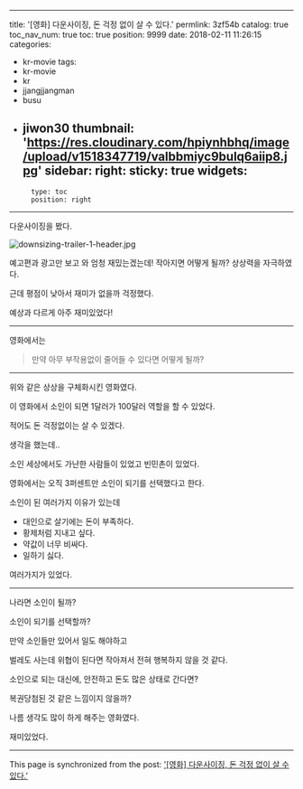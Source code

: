 
---
title: '[영화] 다운사이징, 돈 걱정 없이 살 수 있다.'
permlink: 3zf54b
catalog: true
toc_nav_num: true
toc: true
position: 9999
date: 2018-02-11 11:26:15
categories:
- kr-movie
tags:
- kr-movie
- kr
- jjangjjangman
- busu
- jiwon30
thumbnail: 'https://res.cloudinary.com/hpiynhbhq/image/upload/v1518347719/valbbmiyc9bulq6aiip8.jpg'
sidebar:
    right:
        sticky: true
widgets:
    -
        type: toc
        position: right
---


다운사이징을 봤다.

![downsizing-trailer-1-header.jpg](https://res.cloudinary.com/hpiynhbhq/image/upload/v1518347719/valbbmiyc9bulq6aiip8.jpg)

예고편과 광고만 보고 와 엄청 재밌는겠는데! 작아지면 어떻게 될까? 상상력을 자극하였다.

근데 평점이 낮아서 재미가 없을까 걱정했다. 

예상과 다르게 아주 재미있었다!

----

영화에서는

> 만약 아무 부작용없이 줄어들 수 있다면 어떻게 될까?

----


위와 같은 상상을 구체화시킨 영화였다.

이 영화에서 소인이 되면 1달러가 100달러 역할을 할 수 있었다.

적어도 돈 걱정없이는 살 수 있겠다.

생각을 했는데..

소인 세상에서도 가난한 사람들이 있었고 빈민촌이 있었다.

영화에서는 오직 3퍼센트만 소인이 되기를 선택했다고 한다.

소인이 된 여러가지 이유가 있는데

* 대인으로 살기에는 돈이 부족하다.
* 황제처럼 지내고 싶다.
* 약값이 너무 비싸다.
* 일하기 싫다.

여러가지가 있었다.

-----

나라면 소인이 될까?

소인이 되기를 선택할까?

만약 소인들만 있어서 일도 해야하고

벌레도 사는데 위협이 된다면 작아져서 전혀 행복하지 않을 것 같다.

소인으로 되는 대신에, 안전하고 돈도 많은 상태로 간다면?

복권당첨된 것 같은 느낌이지 않을까?

나름 생각도 많이 하게 해주는 영화였다.

재미있었다.

- - -

This page is synchronized from the post: ['[영화] 다운사이징, 돈 걱정 없이 살 수 있다.'](https://steemit.com/@jacobyu/3zf54b)
